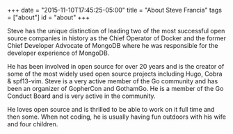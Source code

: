 +++
date = "2015-11-10T17:45:25-05:00"
title = "About Steve Francia"
tags = ["about"]
id = "about"
+++

Steve has the unique distinction of leading two of the most successful open source companies in history as the Chief Operator of Docker and the former Chief Developer Advocate of MongoDB where he was responsible for the developer experience of MongoDB.

He has been involved in open source for over 20 years and is the creator of some of the most widely used open source projects including Hugo, Cobra & spf13-vim. Steve is a very active member of the Go community and has been an organizer of GopherCon and GothamGo. He is a member of the Go Conduct Board and is very active in the community.

He loves open source and is thrilled to be able to work on it full time and then some.  When not coding, he is usually having fun outdoors with his wife and four children.
